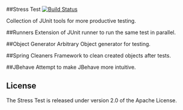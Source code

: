 ##Stress Test
[![Build Status](https://api.shippable.com/projects/53788ec9ae3c9530025f52b6/badge/master)](https://www.shippable.com/projects/53788ec9ae3c9530025f52b6)

Collection of JUnit tools for more productive testing.

##Runners
Extension of JUnit runner to run the same test in parallel.



##Object Generator
Arbitrary Object generator for testing.

##Spring Cleaners
Framework to clean created objects after tests.

##JBehave
Attempt to make JBehave more intuitive.

## License
The Stress Test is released under version 2.0 of the Apache License.

